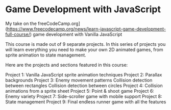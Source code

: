 # Game Development with JavaScript

My take on the freeCodeCamp.org](https://www.freecodecamp.org/news/learn-javascript-game-development-full-course/) game development with Vanilla JavaScript

This course is made out of 9 separate projects. In this series of projects you will learn everything you need to make your own 2D animated games, from sprite animation to state management.

Here are the projects and sections featured in this course:

Project 1: Vanilla JavaScript sprite animation techniques
Project 2: Parallax backgrounds
Project 3: Enemy movement patterns
Collision detection between rectangles
Collision detection between circles
Project 4: Collision animations from a sprite sheet
Project 5: Point & shoot game
Project 6: Enemy variety
Project 7: Side-scroller game with mobile support
Project 8: State management
Project 9: Final endless runner game with all the features
